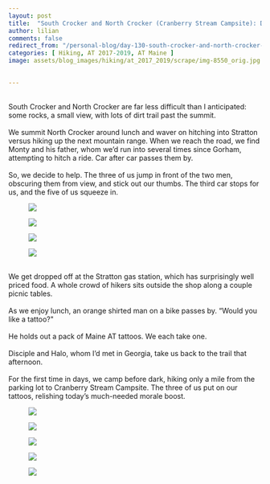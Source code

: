 ```yaml
---
layout: post  
title:  "South Crocker and North Crocker (Cranberry Stream Campsite): Day 130"  
author: lilian  
comments: false  
redirect_from: "/personal-blog/day-130-south-crocker-and-north-crocker-cranberry-stream-campsite/"
categories: [ Hiking, AT 2017-2019, AT Maine ]
image: assets/blog_images/hiking/at_2017_2019/scrape/img-8550_orig.jpg
                  

---
```

<br><a></a>South Crocker and North Crocker are far less difficult than I anticipated: some rocks, a small view, with lots of dirt trail past the summit.<br><br><a></a>We summit North Crocker around lunch and waver on hitching into Stratton versus hiking up the next mountain range. When we reach the road, we find Monty and his father, whom we’d run into several times since Gorham, attempting to hitch a ride. Car after car passes them by.<br><br>So, we decide to help. The three of us jump in front of the two men, obscuring them from view, and stick out our thumbs. The third car stops for us, and the five of us squeeze in.<br>

<figure><img src="{{site.baseurl}}/assets/blog_images/hiking/at_2017_2019/scrape/img-8538_orig.jpg" ></figure>

<figure><img src="{{site.baseurl}}/assets/blog_images/hiking/at_2017_2019/scrape/img-8539_orig.jpg" ></figure>

<figure><img src="{{site.baseurl}}/assets/blog_images/hiking/at_2017_2019/scrape/img-8540_orig.jpg" ></figure>

<figure><img src="{{site.baseurl}}/assets/blog_images/hiking/at_2017_2019/scrape/img-8541_orig.jpg" ></figure>

<a><br></a>We get dropped off at the Stratton gas station, which has surprisingly well priced food. A whole crowd of hikers sits outside the shop along a couple picnic tables.<br><br>As we enjoy lunch, an orange shirted man on a bike passes by. “Would you like a tattoo?"<br><br>He holds out a pack of Maine AT tattoos. We each take one.<br><a><br></a>Disciple and Halo, whom I’d met in Georgia, take us back to the trail that afternoon.<br><br>For the first time in days, we camp before dark, hiking only a mile from the parking lot to Cranberry Stream Campsite. The three of us put on our tattoos, relishing today’s much-needed morale boost.<br>

<figure><img src="{{site.baseurl}}/assets/blog_images/hiking/at_2017_2019/scrape/img-8543_orig.jpg" ></figure>

<figure><img src="{{site.baseurl}}/assets/blog_images/hiking/at_2017_2019/scrape/img-8544_orig.jpg" ></figure>

<figure><img src="{{site.baseurl}}/assets/blog_images/hiking/at_2017_2019/scrape/img-8550_orig.jpg" ></figure>

<figure><img src="{{site.baseurl}}/assets/blog_images/hiking/at_2017_2019/scrape/img-8553_orig.jpg" ></figure>

<figure><img src="{{site.baseurl}}/assets/blog_images/hiking/at_2017_2019/scrape/img-9521_8_orig.jpg" ></figure>